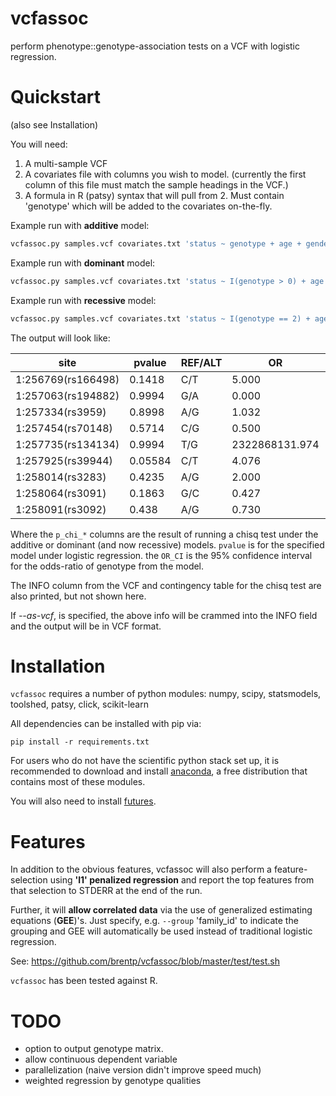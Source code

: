 vcfassoc
========

perform phenotype::genotype-association tests on a VCF with logistic regression.

Quickstart
==========

(also see Installation)

You will need:
 1. A multi-sample VCF
 2. A covariates file with columns you wish to model. (currently the first column
    of this file must match the sample headings in the VCF.)
 3. A formula in R (patsy) syntax that will pull from 2. Must contain 'genotype'
    which will be added to the covariates on-the-fly.

Example run with **additive** model:

```Bash
vcfassoc.py samples.vcf covariates.txt 'status ~ genotype + age + gender + PC1 + PC2'
```

Example run with **dominant** model:

```Bash
vcfassoc.py samples.vcf covariates.txt 'status ~ I(genotype > 0) + age + gender + PC1 + PC2'
```

Example run with **recessive** model:

```Bash
vcfassoc.py samples.vcf covariates.txt 'status ~ I(genotype == 2) + age + gender + PC1 + PC2'
```

The output will look like:

site                | pvalue   | REF/ALT  | OR              | OR\_CI            | z       | p\_chi\_additive  | p\_chi\_dominant  | df\_resid
------------------  | -------- | -------  | --------------- | ---------------- | --------| --------------  | --------------- | --------
1:256769(rs166498)  | 0.1418   | C/T      | 5.000           | 0.5842..42.7971  | 1.469   | 0.174           | 0.174           | 31
1:257063(rs194882)  | 0.9994   | G/A      | 0.000           | 0.0000..inf      |-0.001  | 1               | 1               | 31
1:257334(rs3959)    | 0.8998   | A/G      | 1.032           | 0.6298..1.6919   | 0.126   | 0.875           | 1               | 31
1:257454(rs70148)   | 0.5714   | C/G      | 0.500           | 0.0453..5.5141   |-0.566  | 1               | 1               | 31
1:257735(rs134134)  | 0.9994   | T/G      | 2322868131.974  | 0.0000..inf      | 0.001   | 1               | 1               | 31
1:257925(rs39944)   | 0.05584  | C/T      | 4.076           | 0.9656..17.2084  | 1.912   | 0.0465          | 0.0431          | 27
1:258014(rs3283)    | 0.4235   | A/G      | 2.000           | 0.3663..10.9192  | 0.800   | 0.651           | 0.651           | 31
1:258064(rs3091)    | 0.1863   | G/C      | 0.427           | 0.1207..1.5090   |-1.321  | 0.206           | 0.202           | 30
1:258091(rs3092)    | 0.438    | A/G      | 0.730           | 0.3294..1.6175   |-0.776  | 0.473           | 0.6             | 30

Where the `p_chi_*` columns are the result of running a chisq test under the additive or dominant (and now recessive) 
models. `pvalue` is for the specified model under logistic regression. the `OR_CI` is the 95% confidence interval
for the odds-ratio of genotype from the model.

The INFO column from the VCF and contingency table for the chisq test are also printed, but not shown here.

If *--as-vcf*, is specified, the above info will be crammed into the INFO field and the output will be
in VCF format.

Installation
============

`vcfassoc` requires a number of python modules: numpy, scipy, statsmodels, toolshed,
	patsy, click, scikit-learn

All dependencies can be installed with pip via:

    pip install -r requirements.txt

For users who do not have the scientific python stack set up, it is recommended
to download and install [anaconda](https://store.continuum.io/cshop/anaconda/),
a free distribution that contains most of these modules.

You will also need to install [futures](https://pypi.python.org/pypi/futures).

Features
========

In addition to the obvious features, vcfassoc will also perform a feature-selection
using **'l1' penalized regression** and report the top features from that selection
to STDERR at the end of the run.

Further, it will **allow correlated data** via the use of generalized estimating
equations (**GEE**)'s. Just specify, e.g. `--group` 'family\_id' to indicate the grouping
and GEE will automatically be used instead of traditional logistic regression.

See: https://github.com/brentp/vcfassoc/blob/master/test/test.sh

`vcfassoc` has been tested against R.

TODO
====

 + option to output genotype matrix.
 + allow continuous dependent variable
 + parallelization (naive version didn't improve speed much)
 + weighted regression by genotype qualities
